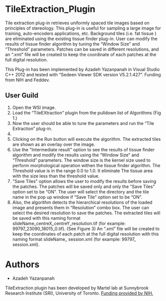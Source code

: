 # TileExtraction_Plugin
Tile extraction plug-in retrieves uniformly spaced tile images based on principles of stereology. This plug-in is useful for sampling a large image for training, auto-encoders applications, etc.
Background tiles (i.e. fat tissue ) are eliminated using the existing tissue finder plug-in.
User can modify the results of tissue finder algorithm by tuning the “Window Size” and “Threshold” parameters.
Patches can be saved in different resolutions, and an “.xml” file will be created to keep the coordinate of each patches at the full digital resolution.

This Plug-in has been implemented by Azadeh Yazanpanah in Visual Studio C++ 2012 and tested with “Sedeen Viewer SDK version V5.2.1.427”. Funding from NIH and Feddev.

## User Guild
1.	Open the WSI image. 
2.	Load the “TileEXtraction” plugin from the pulldown list of Algorithms (Fig 1.)
3.	Now the user should be able to tune the parameters and run the “Tile Extraction” plug-in.
4.  
4.  Clicking on the Run button will execute the algorithm. The extracted tiles are shown as an overlay over the image.
5. Use the "Intermediate result" option to see the results of tissue finder algorithm and modify the results using the “Window Size” and “Threshold” parameters. The window size is the kernel size used to perform morphological operation withen the tissue finder algorithm. The Threshold value is in the range 0.0 to 1.0. It eliminate The tissue area with the size less than the threshold value.
6. "Save Tiles" option allows the user to modify the results before saving the patches. The patches will be saved only and only the “Save Tiles” option set to be “ON”. The user will select the directory and the tile name in the pop up window if “Save Tile” option set to be “ON”.
7. Also, the algorithm detects the hierarchical resolutions of the loaded image and presents them in “Resolution” combo box. The user can select the desired resolution to save the patches.
The extracted tiles will be saved with this naming format slideName_centreX_centreY_resolution.tif (for example: 99797_23090_18015_0.tif). (See Figure 3)
An “.xml” file will be created to keep the coordinates of each patch at the full digital resolution with this naming format slideName_ session.xml (for example: 99797_ session.xml).


# Authors
* Azadeh Yazanpanah

TileExtraction plugin has been developed by Martel lab at Sunnybrook Research Institute (SRI), University of Toronto.
[Funding provided by NIH.](https://itcr.nci.nih.gov/funded-project/pathology-image-informatics-platform-visualization-analysis-and-management)
